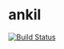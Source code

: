 # ankil
[![Build Status](https://travis-ci.com/2508229591/ankil.svg?branch=master)](https://travis-ci.com/2508229591/ankil)

